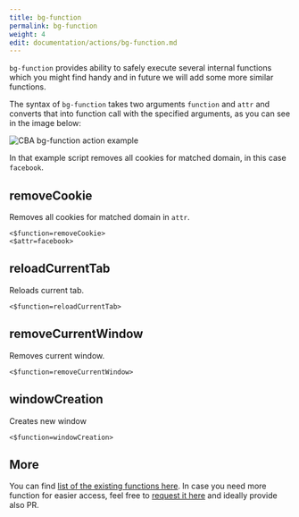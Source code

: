 ```yaml
---
title: bg-function
permalink: bg-function
weight: 4
edit: documentation/actions/bg-function.md
---
```


`bg-function` provides ability to safely execute several internal functions
which you might find handy and in future we will add some more similar
functions.

The syntax of `bg-function` takes two arguments `function` and `attr` and
converts that into function call with the specified arguments, as you can see in
the image below:

![CBA bg-function action example](/images/extension/actions/bg-function.jpg)

In that example script removes all cookies for matched domain, in this case
`facebook`.

## removeCookie

Removes all cookies for matched domain in `attr`.

<div class="cba-example bg-function">

```
<$function=removeCookie>
<$attr=facebook>
```
</div>

## reloadCurrentTab

Reloads current tab.

<div class="cba-example bg-function">

```
<$function=reloadCurrentTab>
```
</div>


## removeCurrentWindow

Removes current window.

<div class="cba-example bg-function">

```
<$function=removeCurrentWindow>
```
</div>

## windowCreation

Creates new window

<div class="cba-example bg-function">

```
<$function=windowCreation>
```
</div>

## More

You can find [list of the existing functions
here](https://github.com/browser-automation/cba/blob/master/src/js/background/bg_function.js).
In case you need more function for easier access, feel free to [request it
here](https://github.com/browser-automation/cba/issues) and ideally provide also
PR.
